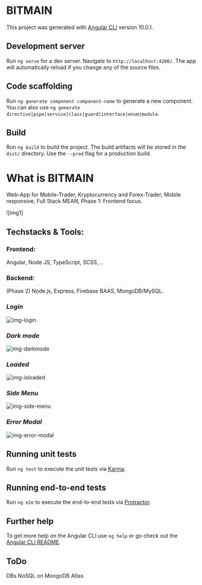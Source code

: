 # BITMAIN

This project was generated with [Angular CLI](https://github.com/angular/angular-cli) version 10.0.1.

## Development server

Run `ng serve` for a dev server. Navigate to `http://localhost:4200/`. The app will automatically reload if you change any of the source files.

## Code scaffolding

Run `ng generate component component-name` to generate a new component. You can also use `ng generate directive|pipe|service|class|guard|interface|enum|module`.

## Build

Run `ng build` to build the project. The build artifacts will be stored in the `dist/` directory. Use the `--prod` flag for a production build.


# What is BITMAIN
Web-App for Mobile-Trader, Kryptocurrency  and Forex-Trader, Mobile responsive, Full Stack MEAN, Phase 1: Frontend focus.

![img1]

## Techstacks & Tools:

### Frontend:

Angular, Node JS, TypeScript, SCSS, ..

### Backend:

(Phase 2) Node.js, Express, Firebase BAAS, MongoDB/MySQL.

### *Login*
![img-login]

### *Dark mode*
![img-darkmode]

### *Loaded*
![img-isloaded]

### *Side Menu*
![img-side-menu]

### *Error Modal*
![img-error-modal]

[img-login]: https://github.com/ntrix/ntien/raw/test1/assets/img/bitmain/bitmain-login.jpg
[img-darkmode]: https://github.com/ntrix/ntien/raw/test1/assets/img/bitmain/bitmain-signup--dark.jpg
[img-isloaded]: https://github.com/ntrix/ntien/raw/test1/assets/img/bitmain/bitmain-crypto--isloaded.jpg
[img-side-menu]: https://github.com/ntrix/ntien/raw/test1/assets/img/bitmain/bitmain-side-menu.jpg
[img-error-modal]: https://github.com/ntrix/ntien/raw/test1/assets/img/bitmain/bitmain-login__error-modal.jpg

## Running unit tests

Run `ng test` to execute the unit tests via [Karma](https://karma-runner.github.io).

## Running end-to-end tests

Run `ng e2e` to execute the end-to-end tests via [Protractor](http://www.protractortest.org/).

## Further help

To get more help on the Angular CLI use `ng help` or go check out the [Angular CLI README](https://github.com/angular/angular-cli/blob/master/README.md).


## ToDo

DBs NoSQL on MongoDB Atlas
